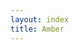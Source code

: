 ```yaml
---
layout: index
title: Amber
---
```



<!--
{% assign items = site.notes  %}
{% for note in items %}
<section class="note">
  <div class="info">
    <div class="number"> {{ note.number }} </div>
    <div class="date-edited">{{ note.edited }}</div>
    <div class="date">{{ note.ondate }}</div>
	<div class="note-title">{{ note.title }}</div>
  </div>
  <div class="image-block">o<div>
</section>

{% endfor %}
-->

